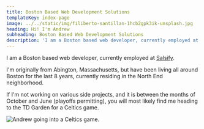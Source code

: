 ```yaml
---
title: Boston Based Web Development Solutions
templateKey: index-page
image: ../../static/img/filiberto-santillan-1hcb2gpk3ik-unsplash.jpg
heading: Hi! I'm Andrew
subheading: Boston Based Web Development Solutions
description: 'I am a Boston based web developer, currently employed at Salsify. '
---
```

I am a Boston based web developer, currently employed at
[Salsify](https://www.salsify.com).

I'm originally from Abington, Massachusetts, but have been living all around
Boston for the last 8 years, currently residing in the North End neighborhood.

If I'm not working on various side projects, and it is between the months of
October and June (playoffs permitting), you will most likely find me heading
to the TD Garden for a Celtics game.

![Andrew going into a Celtics game.](/img/celtics-banner.jpeg "Let's go
Celtics!")